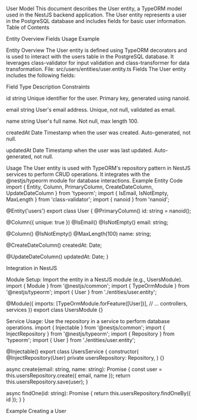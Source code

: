 User Model
This document describes the User entity, a TypeORM model used in the NestJS backend application. The User entity represents a user in the PostgreSQL database and includes fields for basic user information.
Table of Contents

Entity Overview
Fields
Usage
Example

Entity Overview
The User entity is defined using TypeORM decorators and is used to interact with the users table in the PostgreSQL database. It leverages class-validator for input validation and class-transformer for data transformation.
File: src/users/entities/user.entity.ts
Fields
The User entity includes the following fields:

Field
Type
Description
Constraints

id
string
Unique identifier for the user.
Primary key, generated using nanoid.

email
string
User's email address.
Unique, not null, validated as email.

name
string
User's full name.
Not null, max length 100.

createdAt
Date
Timestamp when the user was created.
Auto-generated, not null.

updatedAt
Date
Timestamp when the user was last updated.
Auto-generated, not null.

Usage
The User entity is used with TypeORM's repository pattern in NestJS services to perform CRUD operations. It integrates with the @nestjs/typeorm module for database interactions.
Example Entity Code
import { Entity, Column, PrimaryColumn, CreateDateColumn, UpdateDateColumn } from 'typeorm';
import { IsEmail, IsNotEmpty, MaxLength } from 'class-validator';
import { nanoid } from 'nanoid';

@Entity('users')
export class User {
@PrimaryColumn()
id: string = nanoid();

@Column({ unique: true })
@IsEmail()
@IsNotEmpty()
email: string;

@Column()
@IsNotEmpty()
@MaxLength(100)
name: string;

@CreateDateColumn()
createdAt: Date;

@UpdateDateColumn()
updatedAt: Date;
}

Integration in NestJS

Module Setup: Import the entity in a NestJS module (e.g., UsersModule).
import { Module } from '@nestjs/common';
import { TypeOrmModule } from '@nestjs/typeorm';
import { User } from './entities/user.entity';

@Module({
imports: [TypeOrmModule.forFeature([User])],
// ... controllers, services
})
export class UsersModule {}

Service Usage: Use the repository in a service to perform database operations.
import { Injectable } from '@nestjs/common';
import { InjectRepository } from '@nestjs/typeorm';
import { Repository } from 'typeorm';
import { User } from './entities/user.entity';

@Injectable()
export class UsersService {
constructor(
@InjectRepository(User)
private usersRepository: Repository<User>,
) {}

async create(email: string, name: string): Promise<User> {
const user = this.usersRepository.create({ email, name });
return this.usersRepository.save(user);
}

async findOne(id: string): Promise<User> {
return this.usersRepository.findOneBy({ id });
}
}

Example
Creating a User
